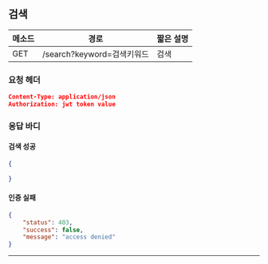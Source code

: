 ## 검색

| 메소드 | 경로                       | 짧은 설명 |
| ------ | -------------------------- | --------- |
| GET    | /search?keyword=검색키워드 | 검색      |

### 요청 헤더

```json
Content-Type: application/json
Authorization: jwt token value
```

### 응답 바디

#### 검색 성공

```json
{
    
}
```
#### 인증 실패

```json
{
    "status": 403,
    "success": false,
    "message": "access denied"
}
```
------
